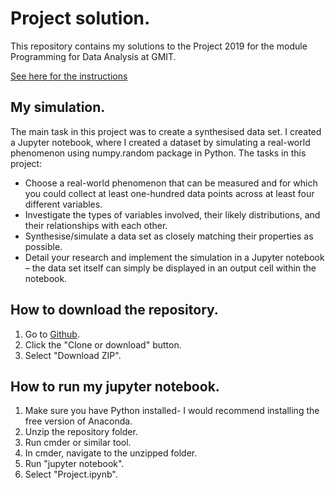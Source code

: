 # Project solution.

This repository contains my solutions to the Project 2019 for the module Programming for Data Analysis at GMIT.

[See here for the instructions](https://github.com/brianmcgmit/ProgDA/raw/master/ProgDA_Project.pdf)

## My simulation.

The main task in this project was to create a synthesised data set. I created a Jupyter notebook, where I created a dataset by simulating a real-world phenomenon using numpy.random package in Python. The tasks in this project:

* Choose a real-world phenomenon that can be measured and for which you could collect at least one-hundred data points across at least four different variables.
* Investigate the types of variables involved, their likely distributions, and their relationships with each other.
* Synthesise/simulate a data set as closely matching their properties as possible.
* Detail your research and implement the simulation in a Jupyter notebook – the data set itself can simply be displayed in an output cell within the notebook.

## How to download the repository.

1. Go to [Github](https://github.com/amacuga/progda-project).
2. Click the "Clone or download" button.
3. Select "Download ZIP".

## How to run my jupyter notebook.

1. Make sure you have Python installed- I would recommend installing the free version of Anaconda.
2. Unzip the repository folder.
2. Run cmder or similar tool.
3. In cmder, navigate to the unzipped folder.
4. Run "jupyter notebook".
5. Select "Project.ipynb".